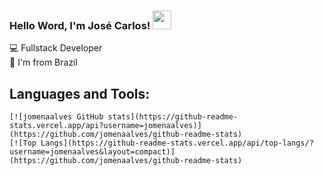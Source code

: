 ### Hello Word, I'm José Carlos!  <img src=https://github.com/TheDudeThatCode/TheDudeThatCode/blob/master/Assets/Earth.gif width="30">

💻 Fullstack Developer <br />
🏡 I'm from Brazil

## Languages and Tools:
    [![jomenaalves GitHub stats](https://github-readme-stats.vercel.app/api?username=jomenaalves)](https://github.com/jomenaalves/github-readme-stats)
    [![Top Langs](https://github-readme-stats.vercel.app/api/top-langs/?username=jomenaalves&layout=compact)](https://github.com/jomenaalves/github-readme-stats)

<!--
**jomenaalves/jomenaalves** is a ✨ _special_ ✨ repository because its `README.md` (this file) appears on your GitHub profile.

Here are some ideas to get you started:

- 🔭 I’m currently working on ...
- 🌱 I’m currently learning ...
- 👯 I’m looking to collaborate on ...
- 🤔 I’m looking for help with ...
- 💬 Ask me about ...
- 📫 How to reach me: ...
- 😄 Pronouns: ...
- ⚡ Fun fact: ...
-->
